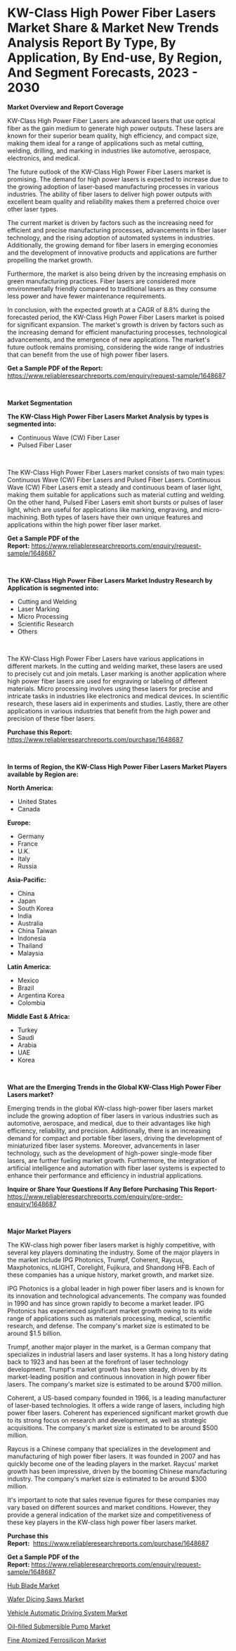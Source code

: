 <p><h1>KW-Class High Power Fiber Lasers Market Share & Market New Trends Analysis Report By Type, By Application, By End-use, By Region, And Segment Forecasts, 2023 - 2030</h1></p><p><strong>Market Overview and Report Coverage</strong></p>
<p><p>KW-Class High Power Fiber Lasers are advanced lasers that use optical fiber as the gain medium to generate high power outputs. These lasers are known for their superior beam quality, high efficiency, and compact size, making them ideal for a range of applications such as metal cutting, welding, drilling, and marking in industries like automotive, aerospace, electronics, and medical.</p><p>The future outlook of the KW-Class High Power Fiber Lasers market is promising. The demand for high power lasers is expected to increase due to the growing adoption of laser-based manufacturing processes in various industries. The ability of fiber lasers to deliver high power outputs with excellent beam quality and reliability makes them a preferred choice over other laser types.</p><p>The current market is driven by factors such as the increasing need for efficient and precise manufacturing processes, advancements in fiber laser technology, and the rising adoption of automated systems in industries. Additionally, the growing demand for fiber lasers in emerging economies and the development of innovative products and applications are further propelling the market growth.</p><p>Furthermore, the market is also being driven by the increasing emphasis on green manufacturing practices. Fiber lasers are considered more environmentally friendly compared to traditional lasers as they consume less power and have fewer maintenance requirements.</p><p>In conclusion, with the expected growth at a CAGR of 8.8% during the forecasted period, the KW-Class High Power Fiber Lasers market is poised for significant expansion. The market's growth is driven by factors such as the increasing demand for efficient manufacturing processes, technological advancements, and the emergence of new applications. The market's future outlook remains promising, considering the wide range of industries that can benefit from the use of high power fiber lasers.</p></p>
<p><strong>Get a Sample PDF of the Report:</strong> <a href="https://www.reliableresearchreports.com/enquiry/request-sample/1648687">https://www.reliableresearchreports.com/enquiry/request-sample/1648687</a></p>
<p>&nbsp;</p>
<p><strong>Market Segmentation</strong></p>
<p><strong>The KW-Class High Power Fiber Lasers Market Analysis by types is segmented into:</strong></p>
<p><ul><li>Continuous Wave (CW) Fiber Laser</li><li>Pulsed Fiber Laser</li></ul></p>
<p>&nbsp;</p>
<p><p>The KW-Class High Power Fiber Lasers market consists of two main types: Continuous Wave (CW) Fiber Lasers and Pulsed Fiber Lasers. Continuous Wave (CW) Fiber Lasers emit a steady and continuous beam of laser light, making them suitable for applications such as material cutting and welding. On the other hand, Pulsed Fiber Lasers emit short bursts or pulses of laser light, which are useful for applications like marking, engraving, and micro-machining. Both types of lasers have their own unique features and applications within the high power fiber laser market.</p></p>
<p><strong>Get a Sample PDF of the Report:</strong>&nbsp;<a href="https://www.reliableresearchreports.com/enquiry/request-sample/1648687">https://www.reliableresearchreports.com/enquiry/request-sample/1648687</a></p>
<p>&nbsp;</p>
<p><strong>The KW-Class High Power Fiber Lasers Market Industry Research by Application is segmented into:</strong></p>
<p><ul><li>Cutting and Welding</li><li>Laser Marking</li><li>Micro Processing</li><li>Scientific Research</li><li>Others</li></ul></p>
<p>&nbsp;</p>
<p><p>The KW-Class High Power Fiber Lasers have various applications in different markets. In the cutting and welding market, these lasers are used to precisely cut and join metals. Laser marking is another application where high power fiber lasers are used for engraving or labeling of different materials. Micro processing involves using these lasers for precise and intricate tasks in industries like electronics and medical devices. In scientific research, these lasers aid in experiments and studies. Lastly, there are other applications in various industries that benefit from the high power and precision of these fiber lasers.</p></p>
<p><strong>Purchase this Report:</strong>&nbsp; <a href="https://www.reliableresearchreports.com/purchase/1648687">https://www.reliableresearchreports.com/purchase/1648687</a></p>
<p>&nbsp;</p>
<p><strong>In terms of Region, the KW-Class High Power Fiber Lasers Market Players available by Region are:</strong></p>
<p>
    <p> <strong> North America: </strong>
        <ul>
            <li>United States</li>
            <li>Canada</li>
        </ul>
        </p> 
    <p> <strong> Europe: </strong>
        <ul>
            <li>Germany</li>
            <li>France</li>
            <li>U.K.</li>
            <li>Italy</li>
            <li>Russia</li>
        </ul>
        </p> 
    <p> <strong> Asia-Pacific: </strong>
        <ul>
            <li>China</li>
            <li>Japan</li>
            <li>South Korea</li>
            <li>India</li>
            <li>Australia</li>
            <li>China Taiwan</li>
            <li>Indonesia</li>
            <li>Thailand</li>
            <li>Malaysia</li>
        </ul>
        </p> 
    <p> <strong> Latin America: </strong>
        <ul>
            <li>Mexico</li>
            <li>Brazil</li>
            <li>Argentina Korea</li>
            <li>Colombia</li>
        </ul>
        </p> 
    <p> <strong> Middle East & Africa: </strong>
        <ul>
            <li>Turkey</li>
            <li>Saudi</li>
            <li>Arabia</li>
            <li>UAE</li>
            <li>Korea</li>
        </ul>
    </p>
    </p>
<p>&nbsp;</p>
<p><strong>What are the Emerging Trends in the Global KW-Class High Power Fiber Lasers market?</strong></p>
<p><p>Emerging trends in the global KW-class high-power fiber lasers market include the growing adoption of fiber lasers in various industries such as automotive, aerospace, and medical, due to their advantages like high efficiency, reliability, and precision. Additionally, there is an increasing demand for compact and portable fiber lasers, driving the development of miniaturized fiber laser systems. Moreover, advancements in laser technology, such as the development of high-power single-mode fiber lasers, are further fueling market growth. Furthermore, the integration of artificial intelligence and automation with fiber laser systems is expected to enhance their performance and efficiency in industrial applications.</p></p>
<p><strong>Inquire or Share Your Questions If Any Before Purchasing This Report</strong>- <a href="https://www.reliableresearchreports.com/enquiry/pre-order-enquiry/1648687">https://www.reliableresearchreports.com/enquiry/pre-order-enquiry/1648687</a></p>
<p>&nbsp;</p>
<p><strong>Major Market Players</strong></p>
<p><p>The KW-class high power fiber lasers market is highly competitive, with several key players dominating the industry. Some of the major players in the market include IPG Photonics, Trumpf, Coherent, Raycus, Maxphotonics, nLIGHT, Corelight, Fujikura, and Shandong HFB. Each of these companies has a unique history, market growth, and market size.</p><p>IPG Photonics is a global leader in high power fiber lasers and is known for its innovation and technological advancements. The company was founded in 1990 and has since grown rapidly to become a market leader. IPG Photonics has experienced significant market growth owing to its wide range of applications such as materials processing, medical, scientific research, and defense. The company's market size is estimated to be around $1.5 billion.</p><p>Trumpf, another major player in the market, is a German company that specializes in industrial lasers and laser systems. It has a long history dating back to 1923 and has been at the forefront of laser technology development. Trumpf's market growth has been steady, driven by its market-leading position and continuous innovation in high power fiber lasers. The company's market size is estimated to be around $700 million.</p><p>Coherent, a US-based company founded in 1966, is a leading manufacturer of laser-based technologies. It offers a wide range of lasers, including high power fiber lasers. Coherent has experienced significant market growth due to its strong focus on research and development, as well as strategic acquisitions. The company's market size is estimated to be around $500 million.</p><p>Raycus is a Chinese company that specializes in the development and manufacturing of high power fiber lasers. It was founded in 2007 and has quickly become one of the leading players in the market. Raycus' market growth has been impressive, driven by the booming Chinese manufacturing industry. The company's market size is estimated to be around $300 million.</p><p>It's important to note that sales revenue figures for these companies may vary based on different sources and market conditions. However, they provide a general indication of the market size and competitiveness of these key players in the KW-class high power fiber lasers market.</p></p>
<p><strong>Purchase this Report:</strong>&nbsp;&nbsp;<a href="https://www.reliableresearchreports.com/purchase/1648687">https://www.reliableresearchreports.com/purchase/1648687</a></p>
<p></p>
<p><strong>Get a Sample PDF of the Report:</strong>&nbsp;<a href="https://www.reliableresearchreports.com/enquiry/request-sample/1648687">https://www.reliableresearchreports.com/enquiry/request-sample/1648687</a></p>
<p><p><a href="https://www.linkedin.com/pulse/hub-blade-market-challenges-opportunities-growth-drivers/">Hub Blade Market</a></p><p><a href="https://www.linkedin.com/pulse/wafer-dicing-saws-market-research-report-unlocks-analysis/">Wafer Dicing Saws Market</a></p><p><a href="https://github.com/aasishrp01/Market-Research-Report-List-1/blob/main/vehicle-automatic-driving-system-market.md">Vehicle Automatic Driving System Market</a></p><p><a href="https://medium.com/@emerylittle2023/oil-filled-submersible-pump-market-the-key-to-successful-business-strategy-forecast-till-2030-2dfc68e8705f">Oil-filled Submersible Pump Market</a></p><p><a href="https://medium.com/@aliwilldvm/fine-atomized-ferrosilicon-market-insight-market-trends-growth-forecasted-from-2023-to-2030-0d675c4c280a">Fine Atomized Ferrosilicon Market</a></p></p>